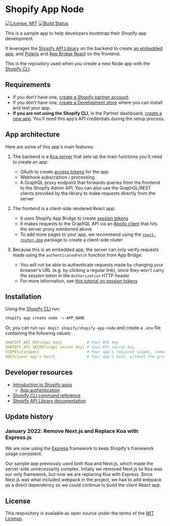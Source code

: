 # Shopify App Node

[![License: MIT](https://img.shields.io/badge/License-MIT-green.svg)](LICENSE.md)
[![Build Status](https://travis-ci.com/Shopify/shopify-app-node.svg?branch=master)](https://travis-ci.com/Shopify/shopify-app-node)

This is a sample app to help developers bootstrap their Shopify app development.

It leverages the [Shopify API Library](https://github.com/Shopify/shopify-node-api) on the backend to create [an embedded app](https://shopify.dev/apps/tools/app-bridge/getting-started#embed-your-app-in-the-shopify-admin), and [Polaris](https://github.com/Shopify/polaris-react) and [App Bridge React](https://shopify.dev/tools/app-bridge/react-components) on the frontend.

This is the repository used when you create a new Node app with the [Shopify CLI](https://shopify.dev/apps/tools/cli).

## Requirements

- If you don’t have one, [create a Shopify partner account](https://partners.shopify.com/signup).
- If you don’t have one, [create a Development store](https://help.shopify.com/en/partners/dashboard/development-stores#create-a-development-store) where you can install and test your app.
- **If you are not using the Shopify CLI**, in the Partner dashboard, [create a new app](https://help.shopify.com/en/api/tools/partner-dashboard/your-apps#create-a-new-app). You’ll need this app’s API credentials during the setup process.

## App architecture

Here are some of this app's main features:

1. The backend is a [Koa server](/server/server.js) that sets up the main functions you'll need to create an app:

   - OAuth to create [access tokens](https://shopify.dev/apps/auth/oauth) for the app
   - Webhook subscription / processing
   - A GraphQL proxy endpoint that forwards queries from the frontend to the Shopify Admin API. You can also use the GraphQL/REST clients provided by the library to make requests directly from the server

1. The frontend is a client-side rendered React app:

   - It uses Shopify App Bridge to create [session tokens](https://shopify.dev/apps/auth/session-tokens/how-session-tokens-work)
   - It makes requests to the GraphQL API via an [Apollo client](/client/components/App.js) that hits the server proxy mentioned above
   - To add more pages to your app, we recommend using the [`react-router-dom`](https://www.npmjs.com/package/react-router-dom) package to create a client-side router

1. Because this is an embedded app, the server can only verify requests made using the `authenticatedFetch` function from App Bridge:

   - You will not be able to authenticate requests made by changing your browser's URL (e.g. by clicking a regular link), since they won't carry the session token in the `Authorization` HTTP header
   - For more information, see [this tutorial on session tokens](https://shopify.dev/apps/auth/session-tokens/app-bridge-utilities)

## Installation

Using the [Shopify CLI](https://github.com/Shopify/shopify-cli) run:

```sh
shopify app create node -n APP_NAME
```

Or, you can run `npx degit shopify/shopify-app-node` and create a `.env` file containing the following values:

```yaml
SHOPIFY_API_KEY={api key}           # Your API key
SHOPIFY_API_SECRET={api secret key} # Your API secret key
SCOPES={scopes}                     # Your app's required scopes, comma-separated
HOST={your app's host}              # Your app's host, without the protocol prefix
```

## Developer resources

- [Introduction to Shopify apps](https://shopify.dev/apps/getting-started)
  - [App authentication](https://shopify.dev/apps/auth)
- [Shopify CLI command reference](https://shopify.dev/apps/tools/cli/app)
- [Shopify API Library documentation](https://github.com/Shopify/shopify-node-api/tree/main/docs)

## Update history

### January 2022: Remove Next.js and Replace Koa with Express.js

We are now using the [Express](https://expressjs.com/) framework to keep Shopify's framework usage consistent.

Our sample app previously used both Koa and Next.js, which made the server-side unnecessarily complex. Initally we removed Next.js so Koa was our only framework, but now we are replacing Koa with Express. Since Next.js was what included webpack in the project, we had to add webpack as a direct dependency so we could continue to build the client React app.

## License

This respository is available as open source under the terms of the [MIT License](https://opensource.org/licenses/MIT).
